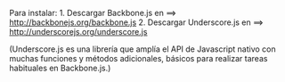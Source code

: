 Para instalar:
	1. Descargar Backbone.js en ==> http://backbonejs.org/backbone.js
	2. Descargar Underscore.js en ==> http://underscorejs.org/underscore.js

(Underscore.js es una librería que amplía el API de Javascript nativo con muchas funciones y métodos adicionales, básicos para realizar tareas habituales en Backbone.js.)
